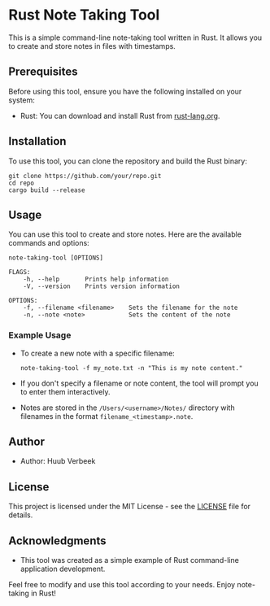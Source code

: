 # Rust Note Taking Tool

This is a simple command-line note-taking tool written in Rust. It allows 
you to create and store notes in files with timestamps.

## Prerequisites

Before using this tool, ensure you have the following installed on your 
system:

- Rust: You can download and install Rust from 
[rust-lang.org](https://www.rust-lang.org/tools/install).

## Installation

To use this tool, you can clone the repository and build the Rust binary:

```shell
git clone https://github.com/your/repo.git
cd repo
cargo build --release
```

## Usage

You can use this tool to create and store notes. Here are the available 
commands and options:

```shell
note-taking-tool [OPTIONS]

FLAGS:
    -h, --help       Prints help information
    -V, --version    Prints version information

OPTIONS:
    -f, --filename <filename>    Sets the filename for the note
    -n, --note <note>            Sets the content of the note

```

### Example Usage

- To create a new note with a specific filename:
  ```shell
  note-taking-tool -f my_note.txt -n "This is my note content."
  ```

- If you don't specify a filename or note content, the tool will prompt 
you to enter them interactively.

- Notes are stored in the `/Users/<username>/Notes/` directory with 
filenames in the format `filename_<timestamp>.note`.

## Author

- Author: Huub Verbeek

## License

This project is licensed under the MIT License - see the 
[LICENSE](LICENSE) file for details.

## Acknowledgments

- This tool was created as a simple example of Rust command-line 
application development.

Feel free to modify and use this tool according to your needs. Enjoy 
note-taking in Rust!
